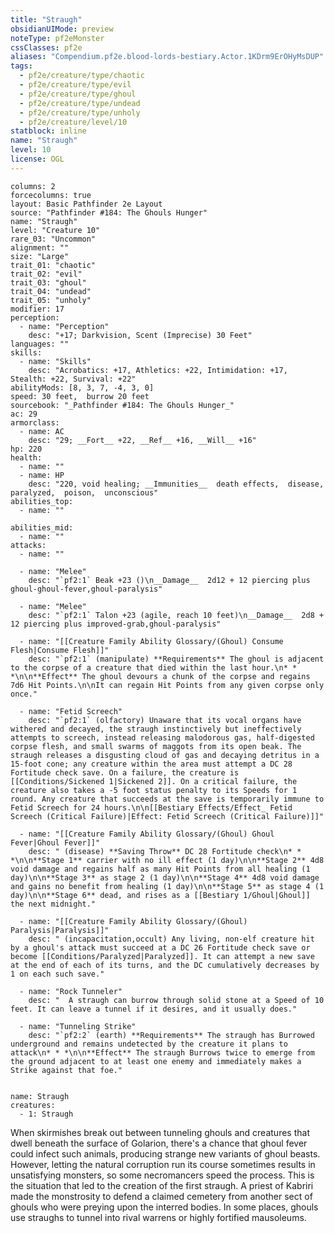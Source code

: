 ```yaml
---
title: "Straugh"
obsidianUIMode: preview
noteType: pf2eMonster
cssClasses: pf2e
aliases: "Compendium.pf2e.blood-lords-bestiary.Actor.1KDrm9ErOHyMsDUP" 
tags:
  - pf2e/creature/type/chaotic
  - pf2e/creature/type/evil
  - pf2e/creature/type/ghoul
  - pf2e/creature/type/undead
  - pf2e/creature/type/unholy
  - pf2e/creature/level/10
statblock: inline
name: "Straugh"
level: 10
license: OGL
---
```


```statblock
columns: 2
forcecolumns: true
layout: Basic Pathfinder 2e Layout
source: "Pathfinder #184: The Ghouls Hunger"
name: "Straugh"
level: "Creature 10"
rare_03: "Uncommon"
alignment: ""
size: "Large"
trait_01: "chaotic"
trait_02: "evil"
trait_03: "ghoul"
trait_04: "undead"
trait_05: "unholy"
modifier: 17
perception:
  - name: "Perception"
    desc: "+17; Darkvision, Scent (Imprecise) 30 Feet"
languages: ""
skills:
  - name: "Skills"
    desc: "Acrobatics: +17, Athletics: +22, Intimidation: +17, Stealth: +22, Survival: +22"
abilityMods: [8, 3, 7, -4, 3, 0]
speed: 30 feet,  burrow 20 feet
sourcebook: "_Pathfinder #184: The Ghouls Hunger_"
ac: 29
armorclass:
  - name: AC
    desc: "29; __Fort__ +22, __Ref__ +16, __Will__ +16"
hp: 220
health:
  - name: ""
  - name: HP
    desc: "220, void healing; __Immunities__  death effects,  disease,  paralyzed,  poison,  unconscious"
abilities_top:
  - name: ""

abilities_mid:
  - name: ""
attacks:
  - name: ""

  - name: "Melee"
    desc: "`pf2:1` Beak +23 ()\n__Damage__  2d12 + 12 piercing plus ghoul-ghoul-fever,ghoul-paralysis"

  - name: "Melee"
    desc: "`pf2:1` Talon +23 (agile, reach 10 feet)\n__Damage__  2d8 + 12 piercing plus improved-grab,ghoul-paralysis"

  - name: "[[Creature Family Ability Glossary/(Ghoul) Consume Flesh|Consume Flesh]]"
    desc: "`pf2:1` (manipulate) **Requirements** The ghoul is adjacent to the corpse of a creature that died within the last hour.\n* * *\n\n**Effect** The ghoul devours a chunk of the corpse and regains 7d6 Hit Points.\n\nIt can regain Hit Points from any given corpse only once."

  - name: "Fetid Screech"
    desc: "`pf2:1` (olfactory) Unaware that its vocal organs have withered and decayed, the straugh instinctively but ineffectively attempts to screech, instead releasing malodorous gas, half-digested corpse flesh, and small swarms of maggots from its open beak. The straugh releases a disgusting cloud of gas and decaying detritus in a 15-foot cone; any creature within the area must attempt a DC 28 Fortitude check save. On a failure, the creature is [[Conditions/Sickened 1|Sickened 2]]. On a critical failure, the creature also takes a -5 foot status penalty to its Speeds for 1 round. Any creature that succeeds at the save is temporarily immune to Fetid Screech for 24 hours.\n\n[[Bestiary Effects/Effect_ Fetid Screech (Critical Failure)|Effect: Fetid Screech (Critical Failure)]]"

  - name: "[[Creature Family Ability Glossary/(Ghoul) Ghoul Fever|Ghoul Fever]]"
    desc: " (disease) **Saving Throw** DC 28 Fortitude check\n* * *\n\n**Stage 1** carrier with no ill effect (1 day)\n\n**Stage 2** 4d8 void damage and regains half as many Hit Points from all healing (1 day)\n\n**Stage 3** as stage 2 (1 day)\n\n**Stage 4** 4d8 void damage and gains no benefit from healing (1 day)\n\n**Stage 5** as stage 4 (1 day)\n\n**Stage 6** dead, and rises as a [[Bestiary 1/Ghoul|Ghoul]] the next midnight."

  - name: "[[Creature Family Ability Glossary/(Ghoul) Paralysis|Paralysis]]"
    desc: " (incapacitation,occult) Any living, non-elf creature hit by a ghoul's attack must succeed at a DC 26 Fortitude check save or become [[Conditions/Paralyzed|Paralyzed]]. It can attempt a new save at the end of each of its turns, and the DC cumulatively decreases by 1 on each such save."

  - name: "Rock Tunneler"
    desc: "  A straugh can burrow through solid stone at a Speed of 10 feet. It can leave a tunnel if it desires, and it usually does."

  - name: "Tunneling Strike"
    desc: "`pf2:2` (earth) **Requirements** The straugh has Burrowed underground and remains undetected by the creature it plans to attack\n* * *\n\n**Effect** The straugh Burrows twice to emerge from the ground adjacent to at least one enemy and immediately makes a Strike against that foe."
 
```

```encounter-table
name: Straugh
creatures:
  - 1: Straugh
```



When skirmishes break out between tunneling ghouls and creatures that dwell beneath the surface of Golarion, there's a chance that ghoul fever could infect such animals, producing strange new variants of ghoul beasts. However, letting the natural corruption run its course sometimes results in unsatisfying monsters, so some necromancers speed the process. This is the situation that led to the creation of the first straugh. A priest of Kabriri made the monstrosity to defend a claimed cemetery from another sect of ghouls who were preying upon the interred bodies. In some places, ghouls use straughs to tunnel into rival warrens or highly fortified mausoleums.
